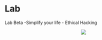 # Lab
Lab Beta -Simplify your life - Ethical Hacking
<p align="center">
<img src="https://i.imgur.com/Sx9ZxAM.png">
